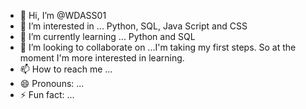 - 👋 Hi, I’m @WDASS01
- 👀 I’m interested in ... Python, SQL, Java Script and CSS
- 🌱 I’m currently learning ... Python and SQL
- 💞️ I’m looking to collaborate on ...I'm taking my first steps. So at the moment I'm more interested in learning.
- 📫 How to reach me ...
- 😄 Pronouns: ...
- ⚡ Fun fact: ...

<!---
WDASS01/WDASS01 is a ✨ special ✨ repository because its `README.md` (this file) appears on your GitHub profile.
You can click the Preview link to take a look at your changes.
--->
